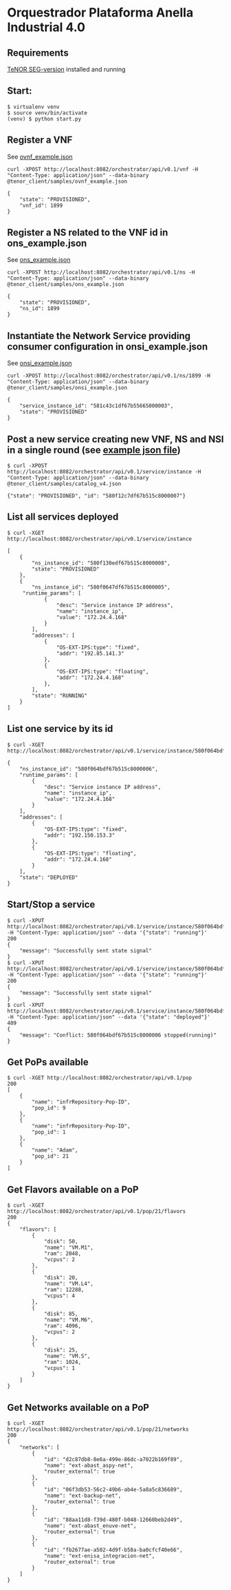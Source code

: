 # Orquestrador Plataforma Anella Industrial 4.0

## Requirements

[TeNOR SEG-version](https://stash.i2cat.net/projects/AI40/repos/tenor/browse) installed and running

## Start:

```
$ virtualenv venv
$ source venv/bin/activate
(venv) $ python start.py
```

## Register a VNF

See [ovnf_example.json](tenor_client/samples/ovnf_example.json)

```
curl -XPOST http://localhost:8082/orchestrator/api/v0.1/vnf -H "Content-Type: application/json" --data-binary @tenor_client/samples/ovnf_example.json
```

```
{
    "state": "PROVISIONED",
    "vnf_id": 1899
}
```

## Register a NS related to the VNF id in ons_example.json

See [ons_example.json](tenor_client/samples/ons_example.json)

```
curl -XPOST http://localhost:8082/orchestrator/api/v0.1/ns -H "Content-Type: application/json" --data-binary @tenor_client/samples/ons_example.json
```

```
{
    "state": "PROVISIONED",
    "ns_id": 1899
}
```

## Instantiate the Network Service providing consumer configuration in onsi_example.json

See [onsi_example.json](tenor_client/samples/onsi_example.json)

```
curl -XPOST http://localhost:8082/orchestrator/api/v0.1/ns/1899 -H "Content-Type: application/json" --data-binary @tenor_client/samples/onsi_example.json
```

```
{
    "service_instance_id": "581c43c1df67b55665000003",
    "state": "PROVISIONED"
}
```


## Post a new service creating new VNF, NS and NSI in a single round (see [example json file](tenor_client/samples/another.json))

```
$ curl -XPOST http://localhost:8082/orchestrator/api/v0.1/service/instance -H "Content-Type: application/json" --data-binary @tenor_client/samples/catalog_v4.json
```


```
{"state": "PROVISIONED", "id": "580f12c7df67b515c8000007"}
```


## List all services deployed


```
$ curl -XGET http://localhost:8082/orchestrator/api/v0.1/service/instance
```

```
[
    {
        "ns_instance_id": "580f130edf67b515c8000008",
        "state": "PROVISIONED"
    },
    {
        "ns_instance_id": "580f0647df67b515c8000005",
	 "runtime_params": [
            {
                "desc": "Service instance IP address", 
                "name": "instance_ip", 
                "value": "172.24.4.168"
            }
        ], 
        "addresses": [
            {
                "OS-EXT-IPS:type": "fixed",
                "addr": "192.85.141.3"
            },
            {
                "OS-EXT-IPS:type": "floating",
                "addr": "172.24.4.168"
            },
        ],
        "state": "RUNNING"
    }
]
```

## List one service by its id

```
$ curl -XGET http://localhost:8082/orchestrator/api/v0.1/service/instance/580f064bdf67b515c8000006
```

```
{
    "ns_instance_id": "580f064bdf67b515c8000006",
    "runtime_params": [
        {
            "desc": "Service instance IP address", 
            "name": "instance_ip", 
            "value": "172.24.4.168"
        }
    ], 
    "addresses": [
        {
            "OS-EXT-IPS:type": "fixed",
            "addr": "192.150.153.3"
        },
        {
            "OS-EXT-IPS:type": "floating",
            "addr": "172.24.4.168"
        }
    ],
    "state": "DEPLOYED"
}
```

## Start/Stop a service

```
$ curl -XPUT http://localhost:8082/orchestrator/api/v0.1/service/instance/580f064bdf67b515c8000006 -H "Content-Type: application/json" --data '{"state": "running"}'
200
{
    "message": "Successfully sent state signal"
}
$ curl -XPUT http://localhost:8082/orchestrator/api/v0.1/service/instance/580f064bdf67b515c8000006 -H "Content-Type: application/json" --data '{"state": "running"}'
200
{
    "message": "Successfully sent state signal"
}
$ curl -XPUT http://localhost:8082/orchestrator/api/v0.1/service/instance/580f064bdf67b515c8000006 -H "Content-Type: application/json" --data '{"state": "deployed"}'
409
{
    "message": "Conflict: 580f064bdf67b515c8000006 stopped(running)"
}
```

## Get PoPs available

```
$ curl -XGET http://localhost:8082/orchestrator/api/v0.1/pop
200
[
    {
        "name": "infrRepository-Pop-ID", 
        "pop_id": 9
    }, 
    {
        "name": "infrRepository-Pop-ID", 
        "pop_id": 1
    }, 
    {
        "name": "Adam", 
        "pop_id": 21
    }
]
```

## Get Flavors available on a PoP


```
$ curl -XGET http://localhost:8082/orchestrator/api/v0.1/pop/21/flavors
200
{
    "flavors": [
        {
            "disk": 50, 
            "name": "VM.M1", 
            "ram": 2048, 
            "vcpus": 2
        }, 
        {
            "disk": 20, 
            "name": "VM.L4", 
            "ram": 12288, 
            "vcpus": 4
        }, 
        {
            "disk": 85, 
            "name": "VM.M6", 
            "ram": 4096, 
            "vcpus": 2
        }, 
        {
            "disk": 25, 
            "name": "VM.S", 
            "ram": 1024, 
            "vcpus": 1
        }
    ]
}
```

## Get Networks available on a PoP


```
$ curl -XGET http://localhost:8082/orchestrator/api/v0.1/pop/21/networks
200
{
    "networks": [
        {
            "id": "d2c87db8-8e6a-499e-86dc-a7022b169f89", 
            "name": "ext-abast_aspy-net", 
            "router_external": true
        }, 
        {
            "id": "06f3db53-56c2-49b6-ab4e-5a8a5c836689", 
            "name": "ext-backup-net", 
            "router_external": true
        }, 
        {
            "id": "88aa11d8-f39d-480f-b048-12660beb2d49", 
            "name": "ext-abast_enuve-net", 
            "router_external": true
        }, 
        {
            "id": "fb2677ae-a502-4d9f-b58a-ba0cfcf40e66", 
            "name": "ext-enisa_integracion-net", 
            "router_external": true
        }
    ]
}
```
